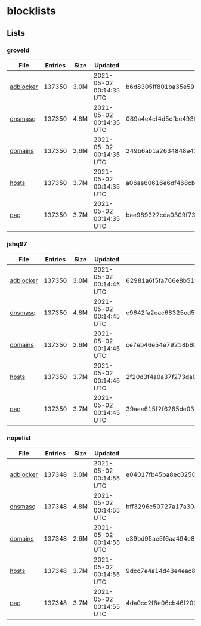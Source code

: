 # blocklists

## Lists

### groveld

|File|Entries|Size|Updated|Hash|
|-|-|-|-|-|
|[adblocker](https://raw.githubusercontent.com/groveld/blocklists/lists/groveld/adblocker.txt)|137350|3.0M|2021-05-02 00:14:35 UTC|b6d8305ff801ba35e593f1311ff8143f600cd21935ffc9fd1dcf8246b0f0ac59|
|[dnsmasq](https://raw.githubusercontent.com/groveld/blocklists/lists/groveld/dnsmasq.txt)|137350|4.8M|2021-05-02 00:14:35 UTC|089a4e4cf4d5dfbe493f73ed2d25a4059f23973bb0d0f826d1511e792333d175|
|[domains](https://raw.githubusercontent.com/groveld/blocklists/lists/groveld/domains.txt)|137350|2.6M|2021-05-02 00:14:35 UTC|249b6ab1a2634848e439fff85c9b408bc00e8368ca29ae26b5d5564332ee6f2a|
|[hosts](https://raw.githubusercontent.com/groveld/blocklists/lists/groveld/hosts.txt)|137350|3.7M|2021-05-02 00:14:35 UTC|a06ae60616e6df468cb01a6a0f86a91c061c62924362e357391c38175cb3ba7c|
|[pac](https://raw.githubusercontent.com/groveld/blocklists/lists/groveld/pac.txt)|137350|3.7M|2021-05-02 00:14:35 UTC|bae989322cda0309f7315c1938bfac8cbf8f5bc5b3d04c15faa8791046dc05c2|

### jshq97

|File|Entries|Size|Updated|Hash|
|-|-|-|-|-|
|[adblocker](https://raw.githubusercontent.com/groveld/blocklists/lists/jshq97/adblocker.txt)|137350|3.0M|2021-05-02 00:14:45 UTC|62981a6f5fa766e8b51fe64487784b8cbd6fcf924ae5fc845405c3daf0faa2a6|
|[dnsmasq](https://raw.githubusercontent.com/groveld/blocklists/lists/jshq97/dnsmasq.txt)|137350|4.8M|2021-05-02 00:14:45 UTC|c9642fa2eac68325ed586336e31de1a026d773125d78a65df75d594af6f9efc9|
|[domains](https://raw.githubusercontent.com/groveld/blocklists/lists/jshq97/domains.txt)|137350|2.6M|2021-05-02 00:14:45 UTC|ce7eb46e54e79218b6b2c9498596426af0d1babb7ca9d2f1f5c447bab549eb38|
|[hosts](https://raw.githubusercontent.com/groveld/blocklists/lists/jshq97/hosts.txt)|137350|3.7M|2021-05-02 00:14:45 UTC|2f20d3f4a0a37f273da0d5c783d55a34a54880f3e773b1ebe5618e5bdabcbca2|
|[pac](https://raw.githubusercontent.com/groveld/blocklists/lists/jshq97/pac.txt)|137350|3.7M|2021-05-02 00:14:45 UTC|39aee615f2f6285de031c4e3db940d9fa44842d3a5366930ea7d5167efe13ba6|

### nopelist

|File|Entries|Size|Updated|Hash|
|-|-|-|-|-|
|[adblocker](https://raw.githubusercontent.com/groveld/blocklists/lists/nopelist/adblocker.txt)|137348|3.0M|2021-05-02 00:14:55 UTC|e04017fb45ba8ec0250c6642dfd0d1200ce6f11904b4caf01d1e809903326ec2|
|[dnsmasq](https://raw.githubusercontent.com/groveld/blocklists/lists/nopelist/dnsmasq.txt)|137348|4.8M|2021-05-02 00:14:55 UTC|bff3296c50727a17a30ee81dd1f6690ef946f5e8c8cfd7b522a95f4e32863582|
|[domains](https://raw.githubusercontent.com/groveld/blocklists/lists/nopelist/domains.txt)|137348|2.6M|2021-05-02 00:14:55 UTC|e39bd95ae5f6aa494e8abb8889450b611262d404f34d1133e0d4ef57524a765f|
|[hosts](https://raw.githubusercontent.com/groveld/blocklists/lists/nopelist/hosts.txt)|137348|3.7M|2021-05-02 00:14:55 UTC|9dcc7e4a14d43e4eac8078979c0c41e7f82e9e98f15dc300a4351cc6ac211722|
|[pac](https://raw.githubusercontent.com/groveld/blocklists/lists/nopelist/pac.txt)|137348|3.7M|2021-05-02 00:14:55 UTC|4da0cc2f8e06cb46f209527a4ef4c0afc86d16b654f734fb035b60788427afe3|
